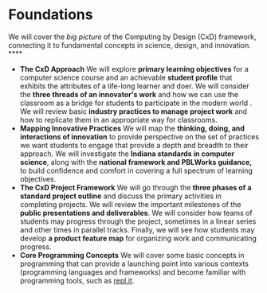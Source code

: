# Foundations

We will cover the _big picture_ of the Computing by Design \(CxD\) framework, connecting it to fundamental concepts in science, design, and innovation. ****

* **The CxD Approach** We will explore **primary learning objectives** for a computer science course and an achievable **student profile** that exhibits the attributes of a life-long learner and doer.  We will consider the **three threads of an innovator's work** and how we can use the classroom as a bridge for students to participate in the modern world .  We will review basic **industry practices to manage project work** and how to replicate them in an appropriate way for classrooms.
* **Mapping Innovative Practices** We will map the **thinking, doing, and interactions of innovation** to provide perspective on the set of practices we want students to engage that provide a depth and breadth to their approach. We will investigate the **Indiana standards in computer science**, along with the **national framework and PBLWorks guidance,** to build confidence and comfort in covering a full spectrum of learning objectives.
* **The CxD Project Framework** We will go through the **three phases of a standard project outline** and discuss the primary activities in completing projects. We will review the important milestones of the **public presentations and deliverables**. We will consider how teams of students may progress through the project, sometimes in a linear series and other times in parallel tracks. Finally, we will see how students may develop **a product feature map** for organizing work and communicating progress.
* **Core Programming Concepts** We will cover some basic concepts in programming that can provide a launching point into various contexts \(programming languages and frameworks\) and become familiar with programming tools, such as [repl.it](https://repl.it).



